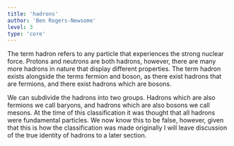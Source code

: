```yaml
---
title: 'hadrons'
author: 'Ben Rogers-Newsome'
level: 3
type: 'core'
---
```


The term hadron refers to any particle that experiences the strong nuclear force. Protons and neutrons are both hadrons, however, there are many more hadrons in nature that display different properties. The term hadron exists alongside the terms fermion and boson, as there exist hadrons that are fermions, and there exist hadrons which are bosons.

We can subdivide the hadrons into two groups. Hadrons which are also fermions we call baryons, and hadrons which are also bosons we call mesons. At the time of this classification it was thought that all hadrons were fundamental particles. We now know this to be false, however, given that this is how the classification was made originally I will leave discussion of the true identity of hadrons to a later section.

